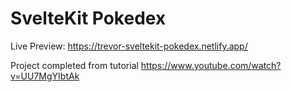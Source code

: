 # SvelteKit Pokedex

Live Preview: https://trevor-sveltekit-pokedex.netlify.app/

Project completed from tutorial https://www.youtube.com/watch?v=UU7MgYIbtAk

